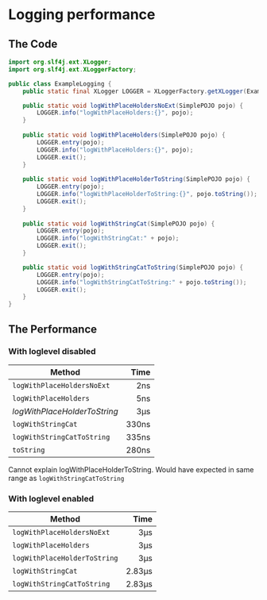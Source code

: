 # Logging performance

## The Code
```java
import org.slf4j.ext.XLogger;
import org.slf4j.ext.XLoggerFactory;

public class ExampleLogging {
    public static final XLogger LOGGER = XLoggerFactory.getXLogger(ExampleLogging.class);

    public static void logWithPlaceHoldersNoExt(SimplePOJO pojo) {
        LOGGER.info("logWithPlaceHolders:{}", pojo);
    }
    
    public static void logWithPlaceHolders(SimplePOJO pojo) {
        LOGGER.entry(pojo);
        LOGGER.info("logWithPlaceHolders:{}", pojo);
        LOGGER.exit();
    }
    
    public static void logWithPlaceHolderToString(SimplePOJO pojo) {
        LOGGER.entry(pojo);
        LOGGER.info("logWithPlaceHolderToString:{}", pojo.toString());
        LOGGER.exit();
    }
    
    public static void logWithStringCat(SimplePOJO pojo) {
        LOGGER.entry(pojo);
        LOGGER.info("logWithStringCat:" + pojo);
        LOGGER.exit();
    }

    public static void logWithStringCatToString(SimplePOJO pojo) {
        LOGGER.entry(pojo);
        LOGGER.info("logWithStringCatToString:" + pojo.toString());
        LOGGER.exit();
    }
}
```
## The Performance

### With loglevel disabled

|         **Method**           | **Time**  |
|------------------------------|----------:|
| `logWithPlaceHoldersNoExt`   |       2ns |
| `logWithPlaceHolders`        |       5ns |
| _logWithPlaceHolderToString_ | 3&micro;s |
| `logWithStringCat`           |     330ns |
| `logWithStringCatToString`   |     335ns |
| `toString`                   |     280ns |

Cannot explain logWithPlaceHolderToString. Would have expected in same range as `logWithStringCatToString` 
### With loglevel enabled

|          **Method**          |  **Time**    |
|------------------------------|-------------:|
| `logWithPlaceHoldersNoExt`   |    3&micro;s |
| `logWithPlaceHolders`        |    3&micro;s |
| `logWithPlaceHolderToString` |    3&micro;s |
| `logWithStringCat`           | 2.83&micro;s |
| `logWithStringCatToString`   | 2.83&micro;s |



